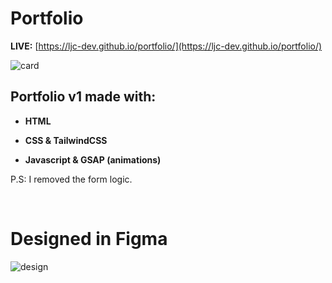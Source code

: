 # Portfolio

**LIVE:** [https://ljc-dev.github.io/portfolio/](https://ljc-dev.github.io/portfolio/)

![card](https://github.com/ljc-dev/portfolio/blob/main/assets/social_cards/social_large_card.png)

## Portfolio v1 made with:

- **HTML**

- **CSS & TailwindCSS**

- **Javascript & GSAP (animations)**

P.S: I removed the form logic.

&nbsp;

# Designed in Figma

![design](https://github.com/ljc-dev/portfolio/blob/main/design.png)
